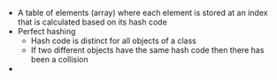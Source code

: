 - A table of elements (array) where each element is stored at an index that is calculated based on its hash code
- Perfect hashing
	- Hash code is distinct for all objects of a class
	- If two different objects have the same hash code then there has been a collision
- 